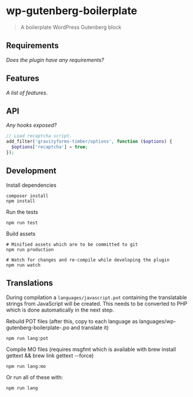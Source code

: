 # wp-gutenberg-boilerplate

> A boilerplate WordPress Gutenberg block

## Requirements

_Does the plugin have any requirements?_

## Features

_A list of features_.

## API

_Any hooks exposed?_

```php
// Load recaptcha script.
add_filter('gravityforms-timber/options', function ($options) {
  $options['recaptcha'] = true;
});
```

## Development

Install dependencies

    composer install
    npm install

Run the tests

    npm run test

Build assets

    # Minified assets which are to be committed to git
    npm run production

    # Watch for changes and re-compile while developing the plugin
    npm run watch

## Translations

During compilation a `languages/javascript.pot` containing the translatable strings from JavaScript will be created. This needs to be converted to PHP which is done automatically in the next step.

Rebuild POT files (after this, copy to each language as languages/wp-gutenberg-boilerplate-<langcode>.po and translate it)

    npm run lang:pot

Compile MO files (requires msgfmt which is available with brew install gettext && brew link gettext --force)

    npm run lang:mo

Or run all of these with:

    npm run lang
